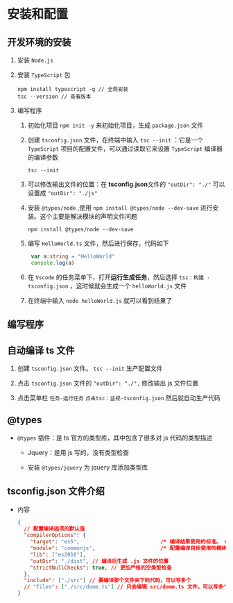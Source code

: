 # 安装和配置

## 开发环境的安装

1. 安装 `Node.js`

2. 安装 `TypeScript` 包

    ```shell
    npm install typescript -g // 全局安装
    tsc --version // 查看版本
    ```

3. 编写程序

    1. 初始化项目 `npm init -y` 来初始化项目，生成 `package.json` 文件

    2. 创建 `tsconfig.json` 文件，在终端中输入 `tsc --init` ：它是一个`TypeScript` 项目的配置文件，可以通过读取它来设置 `TypeScript` 编译器的编译参数

        ```shell
        tsc --init
        ```

    3. 可以修改输出文件的位置：在 **tsconfig.json**文件的 `"outDir": "./"` 可以设置成 `"outDir": "./js"`

    4. 安装 `@types/node` ,使用 `npm install @types/node --dev-save` 进行安装。这个主要是解决模块的声明文件问题

        ```shell
        npm install @types/node --dev-save
        ```

    5. 编写 `HelloWorld.ts` 文件，然后进行保存，代码如下

       ```ts
        var a:string = "HelloWorld"
        console.log(a)
        ```

    6. 在 `Vscode` 的任务菜单下，打开**运行生成任务**，然后选择 `tsc：构建 -tsconfig.json` ，这时候就会生成一个 `helloWorld.js` 文件

    7. 在终端中输入 `node helloWorld.js` 就可以看到结果了

## 编写程序

## 自动编译 ts 文件

1. 创建 `tsconfig.json` 文件。 `tsc --init` 生产配置文件

2. 点击 `tsconfig.json` 文件的 `"outDir": "./",` 修改输出 js 文件位置

3. 点击菜单栏 `任务-运行任务` `点击tsc：监视-tsconfig.json` 然后就自动生产代码

## @types

+ `@types` 插件：是 ts 官方的类型库，其中包含了很多对 js 代码的类型描述

  + Jquery：是用 js 写的，没有类型检查

  + 安装 `@types/jquery` 为 jquery 库添加类型库

## tsconfig.json 文件介绍

+ 内容

  ```json
  {
    // 配置编译选项的默认值
    "compilerOptions": {
      "target": "es5",                          /* 编译结果使用的标准。 version: 'ES3' (default), 'ES5', 'ES2015', 'ES2016', 'ES2017', 'ES2018', 'ES2019' or 'ESNEXT'. */
      "module": "commonjs",                     /* 配置编译目标使用的模块化的标准 */
      "lib": ["es2016"],
      "outDir": "./dist", // 编译后生成 .js 文件的位置
      "strictNullChecks": true, // 更加严格的空类型检查
    },
    "include": ["./src"] // 要编译那个文件夹下的代码，可以写多个
    // "files": ["./src/dome.ts"] // 只会编辑 src/dome.ts 文件，可以写多个
  }
  ```
